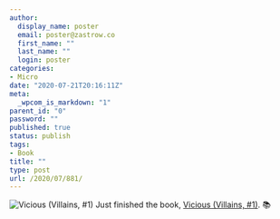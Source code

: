 ```yaml
---
author:
  display_name: poster
  email: poster@zastrow.co
  first_name: ""
  last_name: ""
  login: poster
categories:
- Micro
date: "2020-07-21T20:16:11Z"
meta:
  _wpcom_is_markdown: "1"
parent_id: "0"
password: ""
published: true
status: publish
tags:
- Book
title: ""
type: post
url: /2020/07/881/
---
```

<p><img src="/assets/2020/07/40874032._SY75_.jpg" alt="Vicious (Villains, #1)" /> Just finished the book, <a href="https://www.goodreads.com/review/show/3412270510?utm_medium=api&amp;utm_source=rss">Vicious (Villains, #1)</a>. 📚</p>
